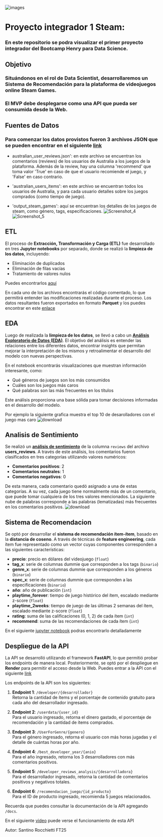 
![images](https://github.com/user-attachments/assets/2c559b96-5d09-48dd-b395-111783fee614)


# Proyecto integrador 1 Steam:

### En este repositorio se podra visualizar el primer proyecto integrador del Bootcamp Henry para Data Science.



## Objetivo


### Situándonos en el rol de Data Scientist, desarrollaremos un Sistema de Recomendación para la plataforma de videojuegos online Steam Games. 

### El MVP debe desplegarse como una API que pueda ser consumida desde la Web.



## Fuentes de Datos

### Para comenzar los datos provistos fueron 3 archivos JSON que se pueden encontrar en el siguiente [link](https://drive.google.com/drive/folders/1HqBG2-sUkz_R3h1dZU5F2uAzpRn7BSpj)

- australian_user_reviews.json': en este archivo se encuentran los comentarios (reviews) de los usuarios de Australia a los juegos de la plataforma. Además de la review, hay una columna 'recommend' que toma valor 'True' en caso de que el usuario recomiende el juego, y 'False' en caso contrario.

  
- 'australian_users_items': en este archivo se encuentran todos los usuarios de Australia, y para cada usuario detalles sobre los juegos comprados (como tiempo de juego).

  
- 'output_steam_games': aquí se encuentran los detalles de los juegos de steam, como género, tags, especificaciones.
![Screenshot_4](https://github.com/user-attachments/assets/cdb03c4a-6431-43ef-945b-9ba9910a3038)
![Screenshot_5](https://github.com/user-attachments/assets/25a57250-c3af-4cea-b341-d95bc8906e5e)


## ETL


El proceso de **Extracción, Transformación y Carga (ETL)** fue desarrollado en tres **Jupyter notebooks** por separado, donde se realizó la **limpieza de los datos**, incluyendo:

- Eliminación de duplicados
- Eliminación de filas vacías
- Tratamiento de valores nulos

Puedes encontrarlos [aquí](https://github.com/Santino-Rocchietti/P1-Steam/tree/main/ETL)


En cada uno de los archivos encontrarás el código comentado, lo que permitirá entender las modificaciones realizadas durante el proceso. Los datos resultantes fueron exportados en formato **Parquet** y los puedes encontrar en este [enlace](https://github.com/Santino-Rocchietti/P1-Steam/tree/main/Clean%20Data)


## EDA

Luego de realizada la **limpieza de los datos**, se llevó a cabo un [**Análisis Exploratorio de Datos (EDA)**](https://github.com/Santino-Rocchietti/P1-Steam/blob/main/EDA_steam.ipynb). El objetivo del análisis es entender las relaciones entre los diferentes datos, encontrar insights que permitan mejorar la interpretación de los mismos y retroalimentar el desarrollo del modelo con nuevas perspectivas.

En el notebook encontrarás visualizaciones que muestran información interesante, como:

- Qué géneros de juegos son los más consumidos
- Cuáles son los juegos más caros
- Qué palabras son las más frecuentes en los títulos

Este análisis proporciona una base sólida para tomar decisiones informadas en el desarrollo del modelo.

Por ejemplo la siguiente grafica muestra el top 10 de desarolladores con el juego mas caro
![download](https://github.com/user-attachments/assets/30c343b7-415a-4d91-8d8f-cd5e36859a0a)

## Analisis de Sentimiento

Se realizó un [**análisis de sentimiento**](https://github.com/Santino-Rocchietti/P1-Steam/blob/main/sentiment_analysis.ipynb) de la columna `reviews` del archivo **users_reviews**. A través de este análisis, los comentarios fueron clasificados en tres categorías utilizando valores numéricos:

- **Comentarios positivos**: 2
- **Comentarios neutrales**: 1
- **Comentarios negativos**: 0

De esta manera, cada comentario quedó asignado a una de estas categorías. A su vez, cada juego tiene normalmente más de un comentario, que puede tomar cualquiera de los tres valores mencionados.
La siguiente nube de palabras corresponde a las palabras (lematizadas) más frecuentes en los comentarios positivos.
![download](https://github.com/user-attachments/assets/0d08f578-c34c-4a24-8cd4-4e4946096202)


## Sistema de Recomendacion

Se optó por desarrollar el **sistema de recomendación ítem-ítem**, basado en la **distancia de coseno**. A través de técnicas de **feature engineering**, cada ítem fue representado como un vector cuyas componentes corresponden a las siguientes características:

- **precio**: precio en dólares del videojuego (`float`)
- **tag_x**: serie de columnas dummie que corresponden a los tags (`binario`)
- **genre_x**: serie de columnas dummie que corresponden a los géneros (`binario`)
- **spec_x**: serie de columnas dummie que corresponden a las especificaciones (`binario`)
- **año**: año de publicación (`int`)
- **playtime_forever**: tiempo de juego histórico del ítem, escalado mediante z-score (`float`)
- **playtime_2weeks**: tiempo de juego de las últimas 2 semanas del ítem, escalado mediante z-score (`float`)
- **rating**: suma de las calificaciones (0, 1, 2) de cada ítem (`int`)
- **recommend**: suma de las recomendaciones de cada ítem (`int`)

En el siguiente [jupyter notebook](https://github.com/Santino-Rocchietti/P1-Steam/blob/main/Sistema%20de%20Recomendacion/item_item_recom.ipynb) podras encontrarlo detalladamente


## Despliegue de la API


La API se desarrolló utilizando el framework **FastAPI**, lo que permitió probar los endpoints de manera local. Posteriormente, se optó por el despliegue en **Render** para permitir el acceso desde la Web.
Puedes entrar a la API con el siguiente [link](https://p1-steam-2.onrender.com/)

Los endpoints de la API son los siguientes:

1. **Endpoint 1**: `/developer/{desarrollador}`  
   Retorna la cantidad de ítems y el porcentaje de contenido gratuito para cada año del desarrollador ingresado.

2. **Endpoint 2**: `/userdata/{user_id}`  
   Para el usuario ingresado, retorna el dinero gastado, el porcentaje de recomendación y la cantidad de ítems comprados.

3. **Endpoint 3**: `/UserForGenre/{genero}`  
   Para el género ingresado, retorna el usuario con más horas jugadas y el detalle de cuántas horas por año.

4. **Endpoint 4**: `/best_developer_year/{anio}`  
   Para el año ingresado, retorna los 3 desarrolladores con más comentarios positivos.

5. **Endpoint 5**: `/developer_reviews_analysis/{desarrolladora}`  
   Para el desarrollador ingresado, retorna la cantidad de comentarios positivos y negativos totales.

6. **Endpoint 6**: `/recomendacion_juego/{id_producto}`  
   Para el ID de producto ingresado, recomienda 5 juegos relacionados.

Recuerda que puedes consultar la documentación de la API agregando `/docs`.

En el siguiente [video](https://youtu.be/1PR_IbBr3WA) puede verse el funcionamiento de esta API





Autor: Santino Rocchietti FT25
